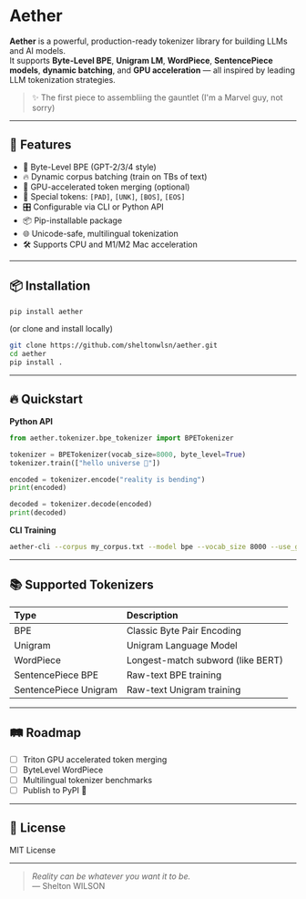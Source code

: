 # Aether

**Aether** is a powerful, production-ready tokenizer library for building LLMs and AI models.  
It supports **Byte-Level BPE**, **Unigram LM**, **WordPiece**, **SentencePiece models**, **dynamic batching**, and **GPU acceleration** — all inspired by leading LLM tokenization strategies.

> ✨ The first piece to assembliing the gauntlet (I'm a Marvel guy, not sorry)

---

## 🚀 Features

- 🧠 Byte-Level BPE (GPT-2/3/4 style)
- 🔥 Dynamic corpus batching (train on TBs of text)
- 🚀 GPU-accelerated token merging (optional)
- 🧩 Special tokens: `[PAD]`, `[UNK]`, `[BOS]`, `[EOS]`
- 🎛 Configurable via CLI or Python API
- 📦 Pip-installable package
- 🌐 Unicode-safe, multilingual tokenization
- 🛠 Supports CPU and M1/M2 Mac acceleration

---

## 📦 Installation

```bash
pip install aether
```

(or clone and install locally)

```bash
git clone https://github.com/sheltonwlsn/aether.git
cd aether
pip install .
```

---

## 🔥 Quickstart

**Python API**

```python
from aether.tokenizer.bpe_tokenizer import BPETokenizer

tokenizer = BPETokenizer(vocab_size=8000, byte_level=True)
tokenizer.train(["hello universe 🌌"])

encoded = tokenizer.encode("reality is bending")
print(encoded)

decoded = tokenizer.decode(encoded)
print(decoded)
```

**CLI Training**

```bash
aether-cli --corpus my_corpus.txt --model bpe --vocab_size 8000 --use_gpu
```

---

## 📚 Supported Tokenizers

| Type | Description |
|:---|:---|
| BPE | Classic Byte Pair Encoding |
| Unigram | Unigram Language Model |
| WordPiece | Longest-match subword (like BERT) |
| SentencePiece BPE | Raw-text BPE training |
| SentencePiece Unigram | Raw-text Unigram training |

---

## 🛤 Roadmap

- [ ] Triton GPU accelerated token merging
- [ ] ByteLevel WordPiece
- [ ] Multilingual tokenizer benchmarks
- [ ] Publish to PyPI 🎯

---

## 🤝 License

MIT License

---

> _Reality can be whatever you want it to be._  
> — Shelton WILSON
